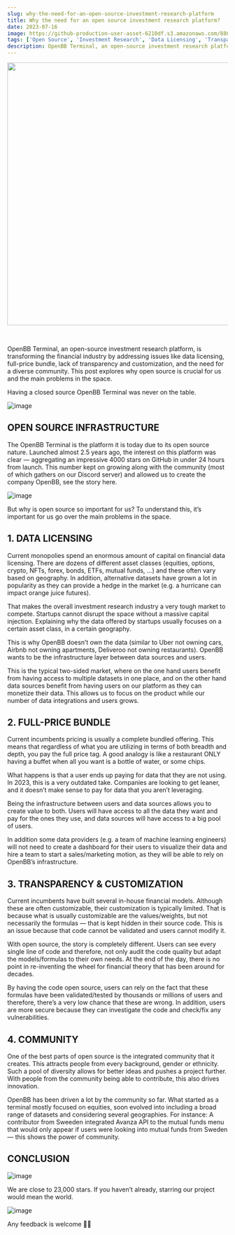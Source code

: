 ```yaml
---
slug: why-the-need-for-an-open-source-investment-research-platform
title: Why the need for an open source investment research platform?
date: 2023-07-16
image: https://github-production-user-asset-6210df.s3.amazonaws.com/88618738/280555950-76a539bb-bb5a-46a8-b4ab-d2875a697921.png
tags: ['Open Source', 'Investment Research', 'Data Licensing', 'Transparency', 'Community']
description: OpenBB Terminal, an open-source investment research platform, is transforming the financial industry by addressing issues like data licensing, full-price bundle, lack of transparency and customization, and the need for a diverse community. This post explores why open source is crucial for us and the main problems in the space.
---
```


<p align="center">
    <img width="600" src="https://github-production-user-asset-6210df.s3.amazonaws.com/88618738/280555950-76a539bb-bb5a-46a8-b4ab-d2875a697921.png"/>
</p>

<br />

OpenBB Terminal, an open-source investment research platform, is transforming the financial industry by addressing issues like data licensing, full-price bundle, lack of transparency and customization, and the need for a diverse community. This post explores why open source is crucial for us and the main problems in the space.

<!-- truncate -->

<div style={{borderTop: '1px solid #21af90', margin: '1.5em 0'}} />

Having a closed source OpenBB Terminal was never on the table.

![image](https://github.com/Meg1211/my-website/assets/88618738/76a539bb-bb5a-46a8-b4ab-d2875a697921)

## OPEN SOURCE INFRASTRUCTURE

The OpenBB Terminal is the platform it is today due to its open source nature. Launched almost 2.5 years ago, the interest on this platform was clear — aggregating an impressive 4000 stars on GitHub in under 24 hours from launch. This number kept on growing along with the community (most of which gathers on our Discord server) and allowed us to create the company OpenBB, see the story here.

![image](https://github.com/Meg1211/my-website/assets/88618738/d7b91689-b820-40bb-88cd-e41e15a227f6)

But why is open source so important for us? To understand this, it’s important for us go over the main problems in the space.

## 1. DATA LICENSING

Current monopolies spend an enormous amount of capital on financial data licensing. There are dozens of different asset classes (equities, options, crypto, NFTs, forex, bonds, ETFs, mutual funds, …) and these often vary based on geography. In addition, alternative datasets have grown a lot in popularity as they can provide a hedge in the market (e.g. a hurricane can impact orange juice futures).

That makes the overall investment research industry a very tough market to compete. Startups cannot disrupt the space without a massive capital injection. Explaining why the data offered by startups usually focuses on a certain asset class, in a certain geography.

This is why OpenBB doesn’t own the data (similar to Uber not owning cars, Airbnb not owning apartments, Deliveroo not owning restaurants). OpenBB wants to be the infrastructure layer between data sources and users.

This is the typical two-sided market, where on the one hand users benefit from having access to multiple datasets in one place, and on the other hand data sources benefit from having users on our platform as they can monetize their data. This allows us to focus on the product while our number of data integrations and users grows.

## 2. FULL-PRICE BUNDLE

Current incumbents pricing is usually a complete bundled offering. This means that regardless of what you are utilizing in terms of both breadth and depth, you pay the full price tag. A good analogy is like a restaurant ONLY having a buffet when all you want is a bottle of water, or some chips.

What happens is that a user ends up paying for data that they are not using. In 2023, this is a very outdated take. Companies are looking to get leaner, and it doesn’t make sense to pay for data that you aren’t leveraging.

Being the infrastructure between users and data sources allows you to create value to both. Users will have access to all the data they want and pay for the ones they use, and data sources will have access to a big pool of users.

In addition some data providers (e.g. a team of machine learning engineers) will not need to create a dashboard for their users to visualize their data and hire a team to start a sales/marketing motion, as they will be able to rely on OpenBB’s infrastructure.

## 3. TRANSPARENCY & CUSTOMIZATION

Current incumbents have built several in-house financial models. Although these are often customizable, their customization is typically limited. That is because what is usually customizable are the values/weights, but not necessarily the formulas — that is kept hidden in their source code. This is an issue because that code cannot be validated and users cannot modify it.

With open source, the story is completely different. Users can see every single line of code and therefore, not only audit the code quality but adapt the models/formulas to their own needs. At the end of the day, there is no point in re-inventing the wheel for financial theory that has been around for decades.

By having the code open source, users can rely on the fact that these formulas have been validated/tested by thousands or millions of users and therefore, there’s a very low chance that these are wrong. In addition, users are more secure because they can investigate the code and check/fix any vulnerabilities.

## 4. COMMUNITY

One of the best parts of open source is the integrated community that it creates. This attracts people from every background, gender or ethnicity. Such a pool of diversity allows for better ideas and pushes a project further. With people from the community being able to contribute, this also drives innovation.

OpenBB has been driven a lot by the community so far. What started as a terminal mostly focused on equities, soon evolved into including a broad range of datasets and considering several geographies. For instance: A contributor from Sweeden integrated Avanza API to the mutual funds menu that would only appear if users were looking into mutual funds from Sweden — this shows the power of community.

## CONCLUSION

![image](https://github.com/Meg1211/my-website/assets/88618738/9c1b32d4-1efb-4dd4-b1fe-3b8be17f3fc4)

We are close to 23,000 stars. If you haven’t already, starring our project would mean the world.

![image](https://github.com/Meg1211/my-website/assets/88618738/f285e5dc-7765-4aab-8bb8-2e1e58493e86)

Any feedback is welcome 🙏🏽
